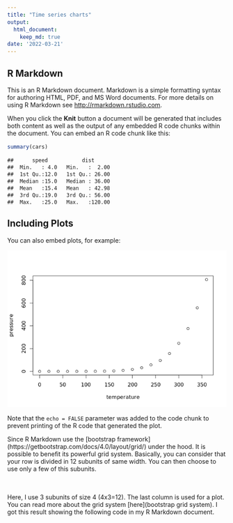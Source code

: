 ```yaml
---
title: "Time series charts"
output: 
  html_document:
    keep_md: true
date: '2022-03-21'
---
```




## R Markdown

This is an R Markdown document. Markdown is a simple formatting syntax for authoring HTML, PDF, and MS Word documents. For more details on using R Markdown see <http://rmarkdown.rstudio.com>.

When you click the **Knit** button a document will be generated that includes both content as well as the output of any embedded R code chunks within the document. You can embed an R code chunk like this:


```r
summary(cars)
```

```
##      speed           dist       
##  Min.   : 4.0   Min.   :  2.00  
##  1st Qu.:12.0   1st Qu.: 26.00  
##  Median :15.0   Median : 36.00  
##  Mean   :15.4   Mean   : 42.98  
##  3rd Qu.:19.0   3rd Qu.: 56.00  
##  Max.   :25.0   Max.   :120.00
```

## Including Plots

You can also embed plots, for example:

![](time-line-charts_files/figure-html/pressure-1.png)<!-- -->

Note that the `echo = FALSE` parameter was added to the code chunk to prevent printing of the R code that generated the plot.

<div class = "row">
  
<div class = "col-md-6">
<p>
Since R Markdown use the [bootstrap framework](https://getbootstrap.com/docs/4.0/layout/grid/) under the hood. It is possible to benefit its powerful grid system. Basically, you can consider that your row is divided in 12 subunits of same width. You can then choose to use only a few of this subunits.
</p>
</div>
  

<div class = "col-md-6">

<br><br>Here, I use 3 subunits of size 4 (4x3=12). The last column is used for a plot. You can read more about the grid system [here](bootstrap grid system). I got this result showing the following code in my R Markdown document.

</div>
